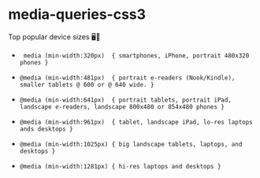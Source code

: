 # media-queries-css3
Top popular device sizes 🖥️📱

- ` media (min-width:320px)  { smartphones, iPhone, portrait 480x320 phones }`

- `@media (min-width:481px)  { portrait e-readers (Nook/Kindle), smaller tablets @ 600 or @ 640 wide. }`

- `@media (min-width:641px)  { portrait tablets, portrait iPad, landscape e-readers, landscape 800x480 or 854x480 phones }`

- `@media (min-width:961px)  { tablet, landscape iPad, lo-res laptops ands desktops }`

- `@media (min-width:1025px) { big landscape tablets, laptops, and desktops }`

- `@media (min-width:1281px) { hi-res laptops and desktops }`
